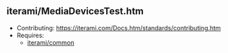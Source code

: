 iterami/MediaDevicesTest.htm
----------------------------

* Contributing: https://iterami.com/Docs.htm/standards/contributing.htm
* Requires:
  * [iterami/common](https://github.com/iterami/common)
